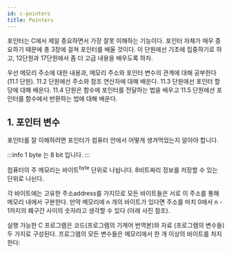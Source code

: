 ```yaml
---
id: c-pointers
title: Pointers
---
```


포인터는 C에서 제일 중요하면서 가장 잘못 이해하는 기능이다. 포인터 자체가 매우 중요하기 때문에 총 3장에 걸쳐 포인터를 배울 것이다. 이 단원에선 기초에 집중하기로 하고, 12단원과 17단원에서 좀 더 고급 내용을 배우도록 하자.

우선 메모리 주소에 대한 내용과, 메모리 주소와 포인터 변수의 관계에 대해 공부한다(11.1 단원). 11.2 단원에선 주소와 참조 연산자에 대해 배운다. 11.3 단원에선 포인터 할당에 대해 배운다. 11.4 단원은 함수에 포인터를 전달하는 법을 배우고 11.5 단원에선 포인터를 함수에서 반환하는 법에 대해 배운다.

## 1. 포인터 변수

포인터를 잘 이해하려면 포인터가 컴퓨터 안에서 어떻게 생겨먹었는지 알아야 합니다.

:::info
1 byte 는 8 bit 입니다.
:::

컴퓨터의 주 메모리는 바이트<sup>byte</sup> 단위로 나뉩니다. 8비트짜리 정보를 저장할 수 있는 단위로 나뉜다.


각 바이트에는 고유한 주소address를 가지므로 모든 바이트들은 서로 이 주소를 통해 메모리 내에서 구분한다. 만약 메모리에 n 개의 바이트가 있다면 주소를 마치 0에서 n - 1까지의 폐구간 사이의 숫자라고 생각할 수 있다 (아래 사진 참조).

실행 가능한 C 프로그램은 코드(프로그램의 기계어 번역본)와 자료 (프로그램의 변수들) 두 가지로 구성된다. 프로그램의 모든 변수들은 메모리에서 한 개 이상의 바이트를 차지한다: